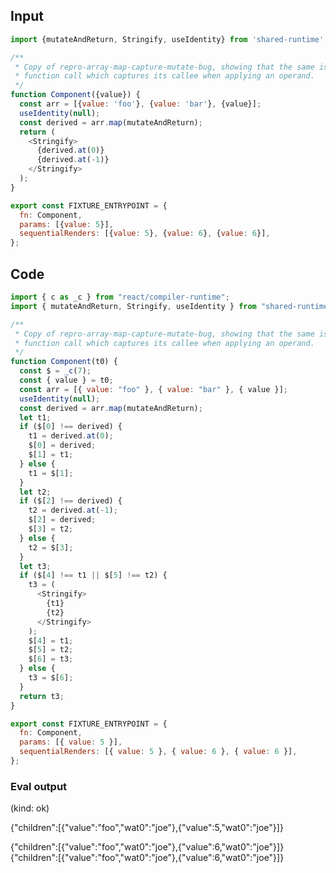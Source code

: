 
## Input

```javascript
import {mutateAndReturn, Stringify, useIdentity} from 'shared-runtime';

/**
 * Copy of repro-array-map-capture-mutate-bug, showing that the same issue applies to any
 * function call which captures its callee when applying an operand.
 */
function Component({value}) {
  const arr = [{value: 'foo'}, {value: 'bar'}, {value}];
  useIdentity(null);
  const derived = arr.map(mutateAndReturn);
  return (
    <Stringify>
      {derived.at(0)}
      {derived.at(-1)}
    </Stringify>
  );
}

export const FIXTURE_ENTRYPOINT = {
  fn: Component,
  params: [{value: 5}],
  sequentialRenders: [{value: 5}, {value: 6}, {value: 6}],
};

```

## Code

```javascript
import { c as _c } from "react/compiler-runtime";
import { mutateAndReturn, Stringify, useIdentity } from "shared-runtime";

/**
 * Copy of repro-array-map-capture-mutate-bug, showing that the same issue applies to any
 * function call which captures its callee when applying an operand.
 */
function Component(t0) {
  const $ = _c(7);
  const { value } = t0;
  const arr = [{ value: "foo" }, { value: "bar" }, { value }];
  useIdentity(null);
  const derived = arr.map(mutateAndReturn);
  let t1;
  if ($[0] !== derived) {
    t1 = derived.at(0);
    $[0] = derived;
    $[1] = t1;
  } else {
    t1 = $[1];
  }
  let t2;
  if ($[2] !== derived) {
    t2 = derived.at(-1);
    $[2] = derived;
    $[3] = t2;
  } else {
    t2 = $[3];
  }
  let t3;
  if ($[4] !== t1 || $[5] !== t2) {
    t3 = (
      <Stringify>
        {t1}
        {t2}
      </Stringify>
    );
    $[4] = t1;
    $[5] = t2;
    $[6] = t3;
  } else {
    t3 = $[6];
  }
  return t3;
}

export const FIXTURE_ENTRYPOINT = {
  fn: Component,
  params: [{ value: 5 }],
  sequentialRenders: [{ value: 5 }, { value: 6 }, { value: 6 }],
};

```
      
### Eval output
(kind: ok) <div>{"children":[{"value":"foo","wat0":"joe"},{"value":5,"wat0":"joe"}]}</div>
<div>{"children":[{"value":"foo","wat0":"joe"},{"value":6,"wat0":"joe"}]}</div>
<div>{"children":[{"value":"foo","wat0":"joe"},{"value":6,"wat0":"joe"}]}</div>